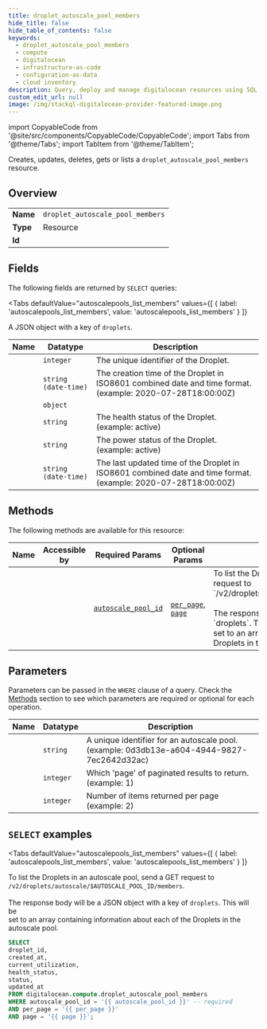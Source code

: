 ```yaml
--- 
title: droplet_autoscale_pool_members
hide_title: false
hide_table_of_contents: false
keywords:
  - droplet_autoscale_pool_members
  - compute
  - digitalocean
  - infrastructure-as-code
  - configuration-as-data
  - cloud inventory
description: Query, deploy and manage digitalocean resources using SQL
custom_edit_url: null
image: /img/stackql-digitalocean-provider-featured-image.png
---
```


import CopyableCode from '@site/src/components/CopyableCode/CopyableCode';
import Tabs from '@theme/Tabs';
import TabItem from '@theme/TabItem';

Creates, updates, deletes, gets or lists a <code>droplet_autoscale_pool_members</code> resource.

## Overview
<table><tbody>
<tr><td><b>Name</b></td><td><code>droplet_autoscale_pool_members</code></td></tr>
<tr><td><b>Type</b></td><td>Resource</td></tr>
<tr><td><b>Id</b></td><td><CopyableCode code="digitalocean.compute.droplet_autoscale_pool_members" /></td></tr>
</tbody></table>

## Fields

The following fields are returned by `SELECT` queries:

<Tabs
    defaultValue="autoscalepools_list_members"
    values={[
        { label: 'autoscalepools_list_members', value: 'autoscalepools_list_members' }
    ]}
>
<TabItem value="autoscalepools_list_members">

A JSON object with a key of `droplets`.

<table>
<thead>
    <tr>
    <th>Name</th>
    <th>Datatype</th>
    <th>Description</th>
    </tr>
</thead>
<tbody>
<tr>
    <td><CopyableCode code="droplet_id" /></td>
    <td><code>integer</code></td>
    <td>The unique identifier of the Droplet.</td>
</tr>
<tr>
    <td><CopyableCode code="created_at" /></td>
    <td><code>string (date-time)</code></td>
    <td>The creation time of the Droplet in ISO8601 combined date and time format. (example: 2020-07-28T18:00:00Z)</td>
</tr>
<tr>
    <td><CopyableCode code="current_utilization" /></td>
    <td><code>object</code></td>
    <td></td>
</tr>
<tr>
    <td><CopyableCode code="health_status" /></td>
    <td><code>string</code></td>
    <td>The health status of the Droplet. (example: active)</td>
</tr>
<tr>
    <td><CopyableCode code="status" /></td>
    <td><code>string</code></td>
    <td>The power status of the Droplet. (example: active)</td>
</tr>
<tr>
    <td><CopyableCode code="updated_at" /></td>
    <td><code>string (date-time)</code></td>
    <td>The last updated time of the Droplet in ISO8601 combined date and time format. (example: 2020-07-28T18:00:00Z)</td>
</tr>
</tbody>
</table>
</TabItem>
</Tabs>

## Methods

The following methods are available for this resource:

<table>
<thead>
    <tr>
    <th>Name</th>
    <th>Accessible by</th>
    <th>Required Params</th>
    <th>Optional Params</th>
    <th>Description</th>
    </tr>
</thead>
<tbody>
<tr>
    <td><a href="#autoscalepools_list_members"><CopyableCode code="autoscalepools_list_members" /></a></td>
    <td><CopyableCode code="select" /></td>
    <td><a href="#parameter-autoscale_pool_id"><code>autoscale_pool_id</code></a></td>
    <td><a href="#parameter-per_page"><code>per_page</code></a>, <a href="#parameter-page"><code>page</code></a></td>
    <td>To list the Droplets in an autoscale pool, send a GET request to `/v2/droplets/autoscale/$AUTOSCALE_POOL_ID/members`.<br /><br />The response body will be a JSON object with a key of `droplets`. This will be<br />set to an array containing information about each of the Droplets in the autoscale pool.<br /></td>
</tr>
</tbody>
</table>

## Parameters

Parameters can be passed in the `WHERE` clause of a query. Check the [Methods](#methods) section to see which parameters are required or optional for each operation.

<table>
<thead>
    <tr>
    <th>Name</th>
    <th>Datatype</th>
    <th>Description</th>
    </tr>
</thead>
<tbody>
<tr id="parameter-autoscale_pool_id">
    <td><CopyableCode code="autoscale_pool_id" /></td>
    <td><code>string</code></td>
    <td>A unique identifier for an autoscale pool. (example: 0d3db13e-a604-4944-9827-7ec2642d32ac)</td>
</tr>
<tr id="parameter-page">
    <td><CopyableCode code="page" /></td>
    <td><code>integer</code></td>
    <td>Which 'page' of paginated results to return. (example: 1)</td>
</tr>
<tr id="parameter-per_page">
    <td><CopyableCode code="per_page" /></td>
    <td><code>integer</code></td>
    <td>Number of items returned per page (example: 2)</td>
</tr>
</tbody>
</table>

## `SELECT` examples

<Tabs
    defaultValue="autoscalepools_list_members"
    values={[
        { label: 'autoscalepools_list_members', value: 'autoscalepools_list_members' }
    ]}
>
<TabItem value="autoscalepools_list_members">

To list the Droplets in an autoscale pool, send a GET request to `/v2/droplets/autoscale/$AUTOSCALE_POOL_ID/members`.<br /><br />The response body will be a JSON object with a key of `droplets`. This will be<br />set to an array containing information about each of the Droplets in the autoscale pool.<br />

```sql
SELECT
droplet_id,
created_at,
current_utilization,
health_status,
status,
updated_at
FROM digitalocean.compute.droplet_autoscale_pool_members
WHERE autoscale_pool_id = '{{ autoscale_pool_id }}' -- required
AND per_page = '{{ per_page }}'
AND page = '{{ page }}';
```
</TabItem>
</Tabs>
